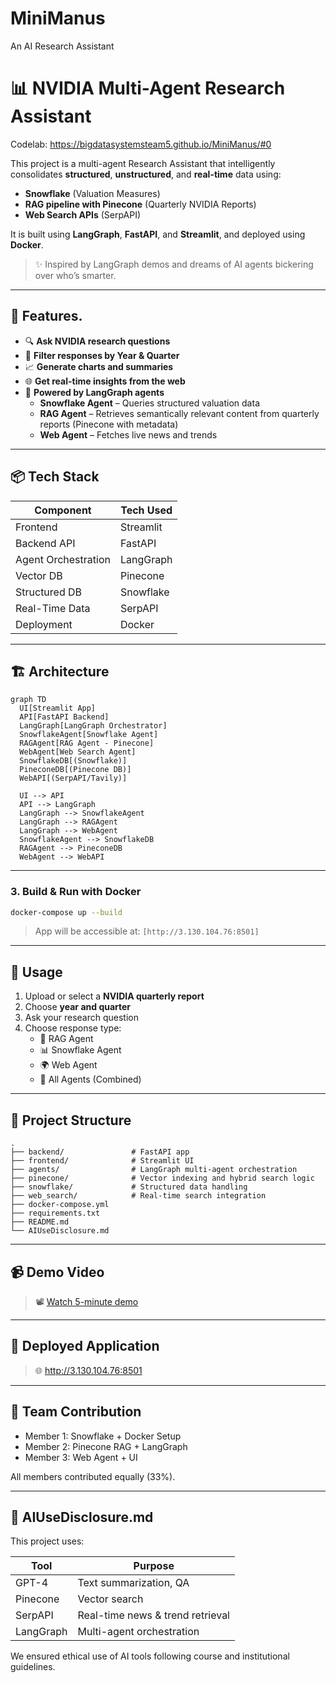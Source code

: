 # MiniManus
An AI Research Assistant

# 📊 NVIDIA Multi-Agent Research Assistant

Codelab: https://bigdatasystemsteam5.github.io/MiniManus/#0

This project is a multi-agent Research Assistant that intelligently consolidates **structured**, **unstructured**, and **real-time** data using:

- **Snowflake** (Valuation Measures)
- **RAG pipeline with Pinecone** (Quarterly NVIDIA Reports)
- **Web Search APIs** (SerpAPI)

It is built using **LangGraph**, **FastAPI**, and **Streamlit**, and deployed using **Docker**.

> ✨ Inspired by LangGraph demos and dreams of AI agents bickering over who’s smarter.

---

## 🚀 Features.

- 🔍 **Ask NVIDIA research questions**
- 📅 **Filter responses by Year & Quarter**
- 📈 **Generate charts and summaries**
- 🌐 **Get real-time insights from the web**
- 🧠 **Powered by LangGraph agents**
  - **Snowflake Agent** – Queries structured valuation data
  - **RAG Agent** – Retrieves semantically relevant content from quarterly reports (Pinecone with metadata)
  - **Web Agent** – Fetches live news and trends

---

## 📦 Tech Stack

| Component         | Tech Used                     |
|------------------|-------------------------------|
| Frontend         | Streamlit                     |
| Backend API      | FastAPI                       |
| Agent Orchestration | LangGraph                 |
| Vector DB        | Pinecone                      |
| Structured DB    | Snowflake                     |
| Real-Time Data   | SerpAPI                       |
| Deployment       | Docker                        |

---

## 🏗️ Architecture

```mermaid
graph TD
  UI[Streamlit App]
  API[FastAPI Backend]
  LangGraph[LangGraph Orchestrator]
  SnowflakeAgent[Snowflake Agent]
  RAGAgent[RAG Agent - Pinecone]
  WebAgent[Web Search Agent]
  SnowflakeDB[(Snowflake)]
  PineconeDB[(Pinecone DB)]
  WebAPI[(SerpAPI/Tavily)]

  UI --> API
  API --> LangGraph
  LangGraph --> SnowflakeAgent
  LangGraph --> RAGAgent
  LangGraph --> WebAgent
  SnowflakeAgent --> SnowflakeDB
  RAGAgent --> PineconeDB
  WebAgent --> WebAPI
```

---

### 3. Build & Run with Docker

```bash
docker-compose up --build
```

> App will be accessible at: `[http://3.130.104.76:8501]`

---

## 🧪 Usage

1. Upload or select a **NVIDIA quarterly report**
2. Choose **year and quarter**
3. Ask your research question
4. Choose response type:
   - 📘 RAG Agent
   - 📊 Snowflake Agent
   - 🌍 Web Agent
   - 🤖 All Agents (Combined)

---

## 📄 Project Structure

```
.
├── backend/               # FastAPI app
├── frontend/              # Streamlit UI
├── agents/                # LangGraph multi-agent orchestration
├── pinecone/              # Vector indexing and hybrid search logic
├── snowflake/             # Structured data handling
├── web_search/            # Real-time search integration
├── docker-compose.yml
├── requirements.txt
├── README.md
└── AIUseDisclosure.md
```

---

## 📹 Demo Video

> 📽️ [Watch 5-minute demo](https://link-to-demo.com)

---

## 🔗 Deployed Application

> 🌐 http://3.130.104.76:8501

---

## 👥 Team Contribution

- Member 1: Snowflake + Docker Setup
- Member 2: Pinecone RAG + LangGraph
- Member 3: Web Agent + UI

All members contributed equally (33%).

---

## 📘 AIUseDisclosure.md

This project uses:

| Tool      | Purpose                              |
|-----------|--------------------------------------|
| GPT-4     | Text summarization, QA               |
| Pinecone  | Vector search                        |
| SerpAPI   | Real-time news & trend retrieval     |
| LangGraph | Multi-agent orchestration            |

We ensured ethical use of AI tools following course and institutional guidelines.
